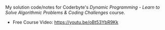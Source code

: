 My solution code/notes for Coderbyte's _Dynamic Programming - Learn to Solve Algorithmic Problems & Coding Challenges_ course.

- Free Course Video: https://youtu.be/oBt53YbR9Kk
